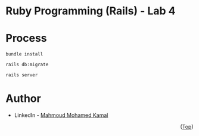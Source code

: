 # Ruby Programming (Rails) - Lab 4

# Process
```
bundle install
```
```
rails db:migrate
```
```
rails server
```

# Author
* LinkedIn - [Mahmoud Mohamed Kamal](https://www.linkedin.com/in/mahmoudfierro98)

<p align="right">(<a href="#top">Top</a>)</p>

